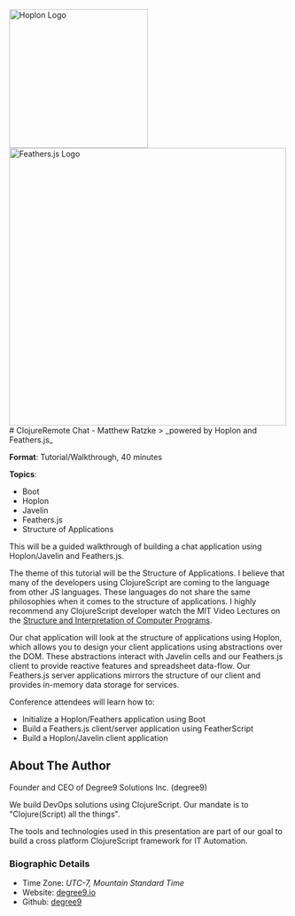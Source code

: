 <a href="http://hoplon.io/">
  <img src="http://hoplon.io/images/logos/hoplon-logo.png" alt="Hoplon Logo" title="Hoplon" align="center" width="250px" />
</a>
<a href="http://feathersjs.com/">
  <img src="http://feathersjs.com/img/feathers-logo-wide.png" alt="Feathers.js Logo" title="Feathers.js" align="center" width="500px" />
</a>
# ClojureRemote Chat - Matthew Ratzke
> _powered by Hoplon and Feathers.js_

**Format**: Tutorial/Walkthrough, 40 minutes

**Topics**: 
 - Boot
 - Hoplon
 - Javelin
 - Feathers.js
 - Structure of Applications

This will be a guided walkthrough of building a chat application using Hoplon/Javelin and Feathers.js.

The theme of this tutorial will be the Structure of Applications. I believe that many of the developers using ClojureScript are coming to the language from other JS languages. These languages do not share the same philosophies when it comes to the structure of applications. I highly recommend any ClojureScript developer watch the MIT Video Lectures on the [Structure and Interpretation of Computer Programs](https://ocw.mit.edu/courses/electrical-engineering-and-computer-science/6-001-structure-and-interpretation-of-computer-programs-spring-2005/video-lectures/).

Our chat application will look at the structure of applications using Hoplon, which allows you to design your client applications using abstractions over the DOM. These abstractions interact with Javelin cells and our Feathers.js client to provide reactive features and spreadsheet data-flow. Our Feathers.js server applications mirrors the structure of our client and provides in-memory data storage for services.

Conference attendees will learn how to:
 - Initialize a Hoplon/Feathers application using Boot
 - Build a Feathers.js client/server application using FeatherScript
 - Build a Hoplon/Javelin client application

## About The Author

Founder and CEO of Degree9 Solutions Inc. (degree9)

We build DevOps solutions using ClojureScript. Our mandate is to "Clojure(Script) all the things".

The tools and technologies used in this presentation are part of our goal to build a cross platform ClojureScript framework for IT Automation.

### Biographic Details

 - Time Zone: *UTC-7, Mountain Standard Time*
 - Website: [degree9.io](http://degree9.io)
 - Github: [degree9](http://github.com/degree9)
